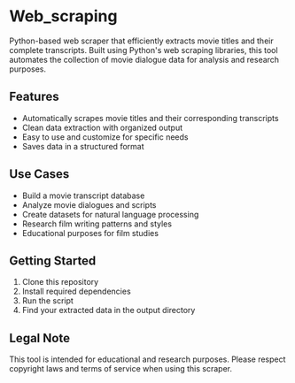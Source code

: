 # Web_scraping
 Python-based web scraper that efficiently extracts movie titles and their complete transcripts. Built using Python's web scraping libraries, this tool automates the collection of movie dialogue data for analysis and research purposes.
 
## Features

- Automatically scrapes movie titles and their corresponding transcripts
- Clean data extraction with organized output
- Easy to use and customize for specific needs
- Saves data in a structured format

## Use Cases

- Build a movie transcript database
- Analyze movie dialogues and scripts
- Create datasets for natural language processing
- Research film writing patterns and styles
- Educational purposes for film studies

## Getting Started

1. Clone this repository
2. Install required dependencies
3. Run the script
4. Find your extracted data in the output directory

## Legal Note

This tool is intended for educational and research purposes. Please respect copyright laws and terms of service when using this scraper.
